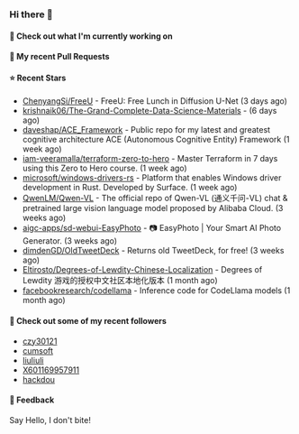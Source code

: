 ### Hi there 👋

#### 👷 Check out what I'm currently working on

#### 🔨 My recent Pull Requests


#### ⭐ Recent Stars

- [ChenyangSi/FreeU](https://github.com/ChenyangSi/FreeU) - FreeU: Free Lunch in Diffusion U-Net (3 days ago)
- [krishnaik06/The-Grand-Complete-Data-Science-Materials](https://github.com/krishnaik06/The-Grand-Complete-Data-Science-Materials) -  (6 days ago)
- [daveshap/ACE_Framework](https://github.com/daveshap/ACE_Framework) - Public repo for my latest and greatest cognitive architecture ACE (Autonomous Cognitive Entity) Framework (1 week ago)
- [iam-veeramalla/terraform-zero-to-hero](https://github.com/iam-veeramalla/terraform-zero-to-hero) - Master Terraform in 7 days using this Zero to Hero course. (1 week ago)
- [microsoft/windows-drivers-rs](https://github.com/microsoft/windows-drivers-rs) - Platform that enables Windows driver development in Rust. Developed by Surface.  (1 week ago)
- [QwenLM/Qwen-VL](https://github.com/QwenLM/Qwen-VL) - The official repo of Qwen-VL (通义千问-VL) chat &amp; pretrained large vision language model proposed by Alibaba Cloud. (3 weeks ago)
- [aigc-apps/sd-webui-EasyPhoto](https://github.com/aigc-apps/sd-webui-EasyPhoto) - 📷 EasyPhoto | Your Smart AI Photo Generator. (3 weeks ago)
- [dimdenGD/OldTweetDeck](https://github.com/dimdenGD/OldTweetDeck) - Returns old TweetDeck, for free! (3 weeks ago)
- [Eltirosto/Degrees-of-Lewdity-Chinese-Localization](https://github.com/Eltirosto/Degrees-of-Lewdity-Chinese-Localization) - Degrees of Lewdity 游戏的授权中文社区本地化版本 (1 month ago)
- [facebookresearch/codellama](https://github.com/facebookresearch/codellama) - Inference code for CodeLlama models (1 month ago)

#### 👯 Check out some of my recent followers

- [czy30121](https://github.com/czy30121)
- [cumsoft](https://github.com/cumsoft)
- [liuliuli](https://github.com/liuliuli)
- [X601169957911](https://github.com/X601169957911)
- [hackdou](https://github.com/hackdou)

#### 💬 Feedback

Say Hello, I don't bite!